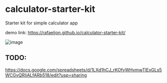 # calculator-starter-kit
Starter kit for simple calculator app

demo link: https://rafaeljon.github.io/calculator-starter-kit/

![image](https://github.com/RafaelJon/calculator-starter-kit/assets/48627914/70dfbd24-c381-48cf-b5e5-9830d6d5af9d)

## TODO:
https://docs.google.com/spreadsheets/d/1LXd1hCJ_rKOfyWHvmwTlExGLs5WCGvQRIiALfARb518/edit?usp=sharing
